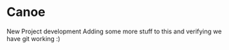 # Canoe
New Project development
Adding some more stuff to this and verifying we have git working :) 
